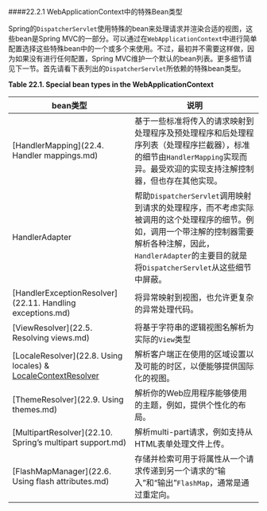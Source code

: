 ####22.2.1 WebApplicationContext中的特殊Bean类型

Spring的`DispatcherServlet`使用特殊的bean来处理请求并渲染合适的视图，这些bean是Spring MVC的一部分。可以通过在`WebApplicationContext`中进行简单配置选择这些特殊bean中的一个或多个来使用。不过，最初并不需要这样做，因为如果没有进行任何配置，Spring MVC维护一个默认的bean列表。更多细节请见下一节。首先请看下表列出的`DispatcherServlet`所依赖的特殊bean类型。

**Table 22.1. Special bean types in the WebApplicationContext**

|**bean类型**|**说明** |
| ---------- | ------- |
|[HandlerMapping](22.4. Handler mappings.md)|基于一些标准将传入的请求映射到处理程序及预处理程序和后处理程序列表（处理程序拦截器），标准的细节由`HandlerMapping`实现而异。最受欢迎的实现支持注解控制器，但也存在其他实现。|
|HandlerAdapter|帮助`DispatcherServlet`调用映射到请求的处理程序，而不考虑实际被调用的这个处理程序的细节。例如，调用一个带注解的控制器需要解析各种注解，因此，`HandlerAdapter`的主要目的就是将`DispatcherServlet`从这些细节中屏蔽。|
|[HandlerExceptionResolver](22.11. Handling exceptions.md)|将异常映射到视图，也允许更复杂的异常处理代码。|
|[ViewResolver](22.5. Resolving views.md)|将基于字符串的逻辑视图名解析为实际的`View`类型|
|[LocaleResolver](22.8. Using locales) & [LocaleContextResolver]()|解析客户端正在使用的区域设置以及可能的时区，以便能够提供国际化的视图。|
|[ThemeResolver](22.9. Using themes.md)|解析你的Web应用程序能够使用的主题，例如，提供个性化的布局。|
|[MultipartResolver](22.10. Spring’s multipart support.md)|解析multi-part请求，例如支持从HTML表单处理文件上传。|
|[FlashMapManager](22.6. Using flash attributes.md)|存储并检索可用于将属性从一个请求传递到另一个请求的“输入”和“输出”`FlashMap`，通常是通过重定向。|
